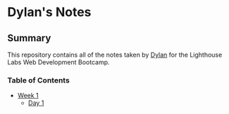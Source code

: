 # Dylan's Notes

## Summary

This repository contains all of the notes taken by [Dylan](https://github.com/dylangit01/lighthouse-web-notes) for the Lighthouse Labs Web Development Bootcamp.

### Table of Contents
 * [Week 1](/Week_1)
	* [Day 1](/Week_1/Day_1)

